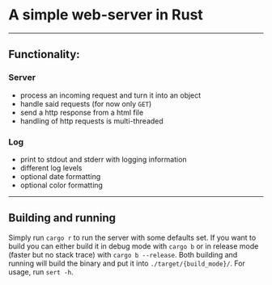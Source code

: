 # A simple web-server in Rust

---

## Functionality:
### Server
- process an incoming request and turn it into an object
- handle said requests (for now only `GET`)
- send a http response from a html file
- handling of http requests is multi-threaded

### Log
- print to stdout and stderr with logging information
- different log levels 
- optional date formatting
- optional color formatting

---
## Building and running

Simply run `cargo r` to run the server with some defaults set. If you want to build you can either build it in debug mode with `cargo b` or in release mode (faster but no stack trace) with `cargo b --release`. Both building and running will build the binary and put it into `./target/{build_mode}/`. For usage, run `sert -h`.

